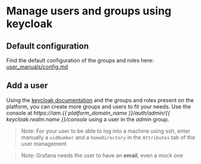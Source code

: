 # Manage users and groups using keycloak

## Default configuration

Find the default configuration of the groups and roles here: [user_manuals/config.md](../config.md#groups)

## Add a user

Using the [keycloak documentation](https://www.keycloak.org/documentation.html) and the groups and roles present on the platform, you can create more groups and users to fit your needs. Use the console at *https://iam.{{ platform_domain_name }}/auth/admin/{{ keycloak.realm.name }}/console* using a user in the *admin* group.


> Note: For your user to be able to log into a machine using ssh, enter manually a `uidNumber` and a `homeDirectory` in the `Attributes` tab of the user management

> Note: Grafana needs the user to have an **email**, even a mock one

